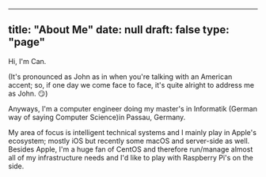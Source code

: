 
---
title: "About Me"
date: null
draft: false
type: "page"
---

Hi, I'm Can.

(It's pronounced as John as in when you're talking with an American accent; so, if one day we come face to face, it's quite alright to address me as John. 😏)

Anyways, I'm a computer engineer doing my master's in Informatik (German way of saying Computer Science)in Passau, Germany.

My area of focus is intelligent technical systems and I mainly play in Apple's ecosystem; mostly iOS but recently some macOS and server-side as well. Besides Apple, I'm a huge fan of CentOS and therefore run/manage almost all of my infrastructure needs and I'd like to play with Raspberry Pi's on the side.
